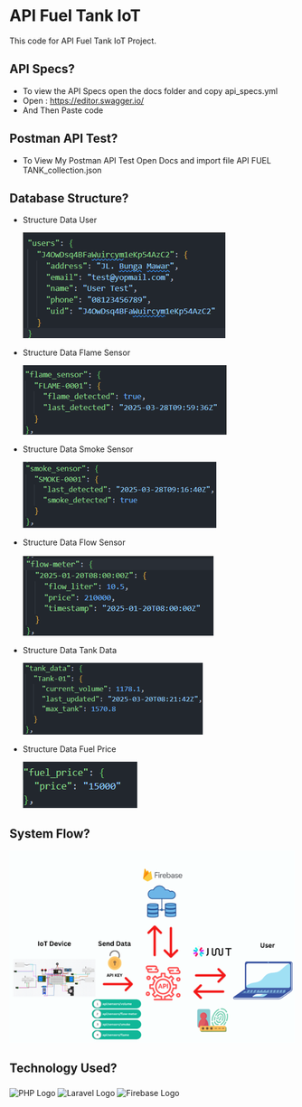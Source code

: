 # API Fuel Tank IoT

This code for API Fuel Tank IoT Project.

## API Specs?

-   To view the API Specs open the docs folder and copy api_specs.yml
-   Open : https://editor.swagger.io/
-   And Then Paste code

## Postman API Test?

-   To View My Postman API Test Open Docs and import file API FUEL TANK_collection.json

## Database Structure?

-   Structure Data User

    ![User](docs/images//StruktureDataUser.png)

-   Structure Data Flame Sensor

    ![Flame Sensor](docs/images//StructureDataFlameSensor.png)

-   Structure Data Smoke Sensor

    ![Smoke Sensor](docs/images//StructureDataSmokeSensor.png)

-   Structure Data Flow Sensor

    ![Smoke Sensor](docs/images//StructureDataFlowSensor.png)

-   Structure Data Tank Data

    ![Tank Data](docs/images//StructureDataTankData.png)

-   Structure Data Fuel Price

    ![Fuel Price](docs/images//StructureDataFuelPrice.png)

## System Flow?

![Fuel Price](docs/images//SystemFlow.png)

<h2 align="left">Technology Used?</h2>

###

<div align="left">
  <img src="https://cdn.jsdelivr.net/npm/@programming-languages-logos/php@0.0.0/php_512x512.png" height="60" alt="PHP Logo"  />
   <img src="https://logospng.org/download/laravel/logo-laravel-512.png" height="60" alt="Laravel Logo"  />
   <img src="https://dailybrand.co.zw/wp-content/uploads/2024/05/ltaamj7chh0d1.png" height="60" alt="Firebase Logo"  />
</div>

###
